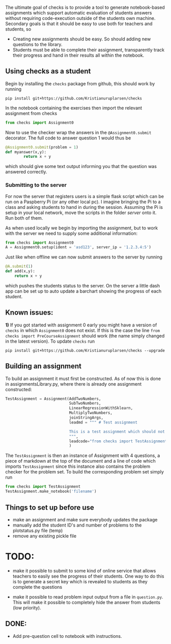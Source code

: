 
The ultimate goal of checks is to provide a tool to generate notebook-based assignments which support automatic evaluation of students answers without requiring code-execution outside of the students own machine. Secondary goals is that it should be easy to use both for teachers and students, so 

* Creating new assignments should be easy. So should adding new questions to the library. 
* Students must be able to complete their assignment, transparently track their progress and hand in their results all within the notebook. 

## Using checks as a student
Begin by installing the `checks` package from github, this should work by running 
```
pip install git+https://github.com/Kristianuruplarsen/checks
```
In the notebook containing the exercises then import the relevant assignment from checks
```python
from checks import Assignment0
``` 
Now to use the checker wrap the answers in the `@Assignment0.submit` decorator. The full code to answer question 1 would thus be
```python
@Assignment0.submit(problem = 1)
def myanswer(x,y):
        return x + y
```
which should give some text output informing you that the question was answered correctly. 

### Submitting to the server 
For now the server that registers users is a simple flask script which can be run on a Paspberry Pi (or any other local pc). I imagine bringing the Pi to a class and asking students to hand in during the session. Assuming the Pi is setup in your local network, move the scripts in the folder *server* onto it. Run both of them. 

As when used locally we begin by importing the assignment, but to work with the server we need to supply some additional information: 
```python
from checks import Assignment0
A = Assignment0.setup(ident = 'asd123', server_ip = '1.2.3.4:5')
```
Just like when offline we can now submit answers to the server by running 
```python 
@A.submit(1)
def add(x,y):
    return x + y
```
which pushes the students status to the server. On the server a little dash app can be set up to auto update a barchart showing the progress of each student. 

## Known issues:
**1)** If you got started with assignment 0 early you might have a version of `checks` in which `Assignment0` does not exist. If this is the case the line `from checks import PreCourseAssignment` should work (the name simply changed in the latest version). To update `checks` run 
```
pip install git+https://github.com/Kristianuruplarsen/checks --upgrade
```


## Building an assignment
To build an assignment it must first be constructed. As of now this is done in assignmentsLibrary.py, where there is 
already one assignment constructed:

```python
TestAssignment = Assignment(AddTwoNumbers,
                            SubTwoNumbers, 
                            LinearRegressionWithSklearn,
                            MultiplyTwoNumbers,
                            joinStringArgs,
                            leadmd = """ # Test assignment 

                            This is a test assignment which should not be used for anything real.
                            """,
                            leadcode="from checks import TestAssignment"
                            )
```

The `TestAssignment` is then an instance of Assignment with 4 questions, a piece of markdown at the top of the document and a line of code which imports `TestAssignment` since this instance also contains the problem checker for the problem set. To build the corresponding problem set simply run 

```python
from checks import TestAssignment
TestAssignment.make_notebook('filename')
```

## Things to set up before use
- make an assignment and make sure everybody updates the package
- manually add the student ID's and number of problems to the plotstatus.py file (temp)
- remove any existing pickle file


# TODO:
- make it possible to submit to some kind of online service that allows teachers to easily see the progress of their students. 
        One way to do this is to generate a secret key which is revealed to students as they complete the questions

- make it possible to read problem input output from a file in `question.py`. This will make it possible to completely hide 
  the answer from students (low priority).
## DONE: 
- Add pre-question cell to notebook with instructions.

